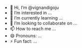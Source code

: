 - 👋 Hi, I’m @vignandigoju
- 👀 I’m interested in ...
- 🌱 I’m currently learning ...
- 💞️ I’m looking to collaborate on ...
- 📫 How to reach me ...
- 😄 Pronouns: ...
- ⚡ Fun fact: ...

<!---
vignandigoju/vignandigoju is a ✨ special ✨ repository because its `README.md` (this file) appears on your GitHub profile.
You can click the Preview link to take a look at your changes.
--->
